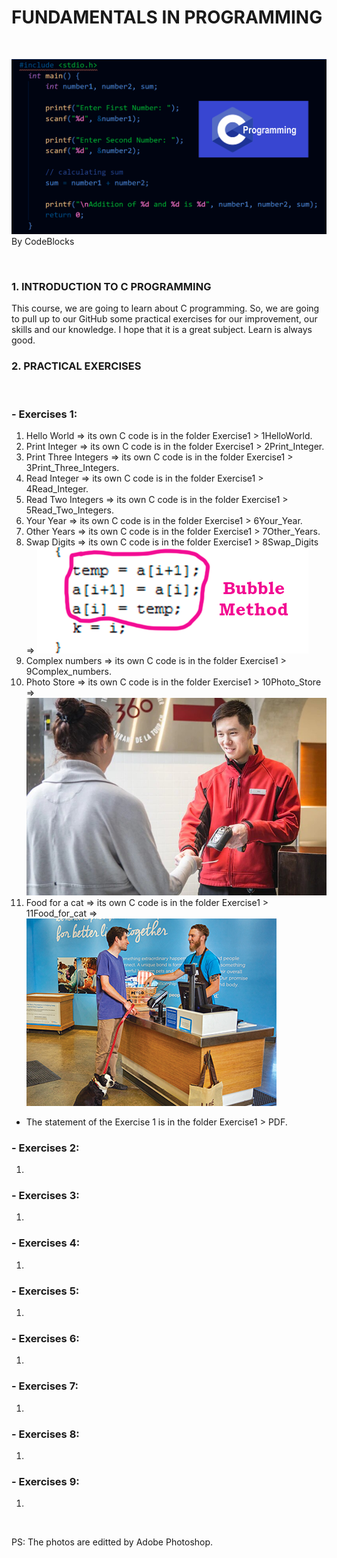 # FUNDAMENTALS IN PROGRAMMING

<br>

![By CodeBlocks](CProg.png)
By CodeBlocks

<br>

### 1. INTRODUCTION TO C PROGRAMMING

This course, we are going to learn about C programming. So, we are going to pull up to our GitHub some practical exercises for our improvement, our skills and our knowledge. I hope that it is a great subject. Learn is always good.

### 2. PRACTICAL EXERCISES
<br>

### - Exercises 1:
    
1. Hello World => its own C code is in the folder Exercise1 > 1HelloWorld.
2. Print Integer => its own C code is in the folder Exercise1 > 2Print_Integer.
3. Print Three Integers => its own C code is in the folder Exercise1 > 3Print_Three_Integers.
4. Read Integer => its own C code is in the folder Exercise1 > 4Read_Integer.
5. Read Two Integers => its own C code is in the folder Exercise1 > 5Read_Two_Integers.
6. Your Year => its own C code is in the folder Exercise1 > 6Your_Year.
7. Other Years => its own C code is in the folder Exercise1 > 7Other_Years.
8. Swap Digits => its own C code is in the folder Exercise1 > 8Swap_Digits => ![](Swap_Digits.png)
9. Complex numbers => its own C code is in the folder Exercise1 > 9Complex_numbers.
10. Photo Store => its own C code is in the folder Exercise1 > 10Photo_Store => ![](Photo_Store.jpg)
11. Food for a cat => its own C code is in the folder Exercise1 > 11Food_for_cat => ![](Food_for_cat.jpg)
- The statement of the Exercise 1 is in the folder Exercise1 > PDF.

### - Exercises 2:
    
1. 

### - Exercises 3:
    
1. 

### - Exercises 4:
    
1. 

### - Exercises 5:
    
1. 

### - Exercises 6:
    
1. 

### - Exercises 7:
    
1. 

### - Exercises 8:
    
1. 

### - Exercises 9:
    
1. 

<br>

PS: The photos are editted by Adobe Photoshop.